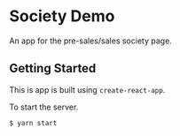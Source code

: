 # Society Demo

An app for the pre-sales/sales society page.

## Getting Started

This is app is built using `create-react-app`.

To start the server.

```
$ yarn start
```